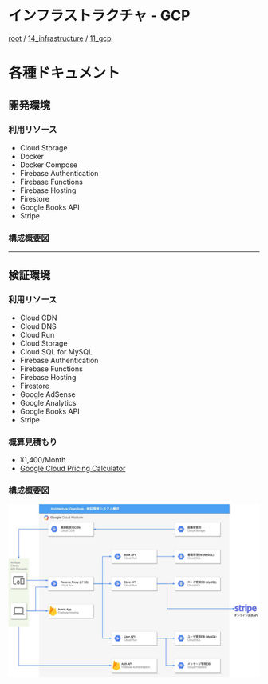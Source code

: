 # インフラストラクチャ - GCP

[root](./../../../README.md) 
/ [14_infrastructure](./../README.md) 
/ [11_gcp](./README.md)

# 各種ドキュメント

## 開発環境

### 利用リソース

* Cloud Storage
* Docker
* Docker Compose
* Firebase Authentication
* Firebase Functions
* Firebase Hosting
* Firestore
* Google Books API
* Stripe

### 構成概要図

---

## 検証環境

### 利用リソース

* Cloud CDN
* Cloud DNS
* Cloud Run
* Cloud Storage
* Cloud SQL for MySQL
* Firebase Authentication
* Firebase Functions
* Firebase Hosting
* Firestore
* Google AdSense
* Google Analytics
* Google Books API
* Stripe

### 概算見積もり

* ¥1,400/Month
* [Google Cloud Pricing Calculator](https://cloud.google.com/products/calculator/#id=29e79416-c2b1-47f0-a522-df691cda1bdd)

### 構成概要図

![検証環境 - 構成図](./gran-book-stg.jpg)
